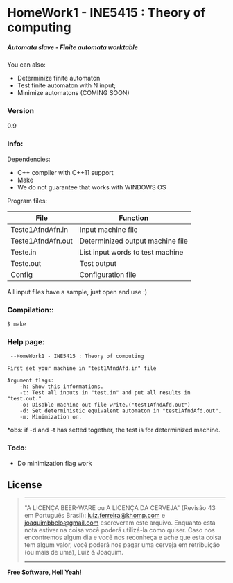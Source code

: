 # HomeWork1 - INE5415 : Theory of computing
##### Automata slave - Finite automata worktable

You can also:
  - Determinize finite automaton
  - Test finite automaton with N input;
  - Minimize automatons (COMING SOON)

### Version
0.9

### Info:

Dependencies:
  - C++ compiler with C++11 support
  - Make
  - We do not guarantee that works with WINDOWS OS
  
Program files:

| File              | Function                          |
| ----------------- | --------------------------------- |
| Teste1AfndAfn.in  | Input machine file                |
| Teste1AfndAfn.out | Determinized output machine file  |
| Teste.in          | List input words to test machine  |
| Teste.out         | Test output                       |
| Config            | Configuration file                |

All input files have a sample, just open and use :)

### Compilation::
```sh
$ make
```
### Help page:
```
 --HomeWork1 - INE5415 : Theory of computing

First set your machine in "test1AfndAfd.in" file

Argument flags:
    -h: Show this informations.
    -t: Test all inputs in "test.in" and put all results in "test.out."
    -o: Disable machine out file write.("test1AfndAfd.out")
    -d: Set deterministic equivalent automaton in "test1AfndAfd.out".
    -m: Minimization on.
```

*obs: if -d and -t has setted together, the test is for determinized machine.

### Todo:

 - Do minimization flag work

License
----

> ----------------------------------------------------------------------------
>
> "A LICENÇA BEER-WARE ou A LICENÇA DA CERVEJA" (Revisão 43 em Português Brasil):
> <luiz.ferreira@khomp.com> e <joaquimbbelo@gmail.com> escreveram este arquivo. Enquanto esta nota estiver na coisa você poderá 
>utilizá-la como quiser. Caso nos encontremos algum dia e você nos reconheça e ache que esta coisa tem algum valor, você poderá nos 
>pagar uma cerveja em retribuição (ou mais de uma), Luiz & Joaquim.
>
> ----------------------------------------------------------------------------



**Free Software, Hell Yeah!**

